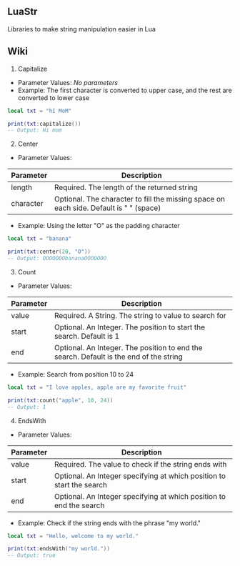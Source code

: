 ## LuaStr
Libraries to make string manipulation easier in Lua


## Wiki

1. Capitalize
- Parameter Values: *No parameters*
- Example: The first character is converted to upper case, and the rest are converted to lower case
```lua
local txt = "hI MoM"

print(txt:capitalize())
-- Output: Hi mom
```

2. Center
- Parameter Values:

| Parameter | Description |
| -------- | ----------- |
| length | Required. The length of the returned string |
| character | Optional. The character to fill the missing space on each side. Default is " " (space) |

- Example: Using the letter "O" as the padding character
```lua
local txt = "banana"

print(txt:center(20, "O"))
-- Output: OOOOOOObananaOOOOOOO
```

3. Count
- Parameter Values:

| Parameter | Description |
| --------- | ----------- |
| value | Required. A String. The string to value to search for |
| start | Optional. An Integer. The position to start the search. Default is 1 |
| end | Optional. An Integer. The position to end the search. Default is the end of the string |

- Example: Search from position 10 to 24
```lua
local txt = "I love apples, apple are my favorite fruit"

print(txt:count("apple", 10, 24))
-- Output: 1

```

4. EndsWith
- Parameter Values:

| Parameter | Description |
| --------- | ----------- |
| value | Required. The value to check if the string ends with |
| start | Optional. An Integer specifying at which position to start the search |
| end | Optional. An Integer specifying at which position to end the search |

- Example: Check if the string ends with the phrase "my world."
```lua
local txt = "Hello, welcome to my world."

print(txt:endsWith("my world."))
-- Output: true
```
